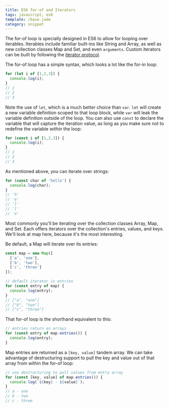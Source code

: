 ```yaml
---
title: ES6 for-of and Iterators
tags: javascript, es6
template: /base.jade
category: snippet
---
```


The for-of loop is specially designed in ES6 to allow for looping over iterables. Iterables include familiar built-ins like String and Array, as well as new collection classes Map and Set, and even `arguments`. Custom iterators can be built by following the [iterator protocol](https://developer.mozilla.org/en-US/docs/Web/JavaScript/Reference/Iteration_protocols#iterable).

The for-of loop has a simple syntax, which looks a lot like the for-in loop:

```javascript
for (let i of [1,2,3]) {
  console.log(i);
}
// 1
// 2
// 3
```

Note the use of `let`, which is a much better choice than `var`. `let` will create a new variable definition scoped to that loop block, while `var` will leak the variable definition outside of the loop. You can also use `const` to declare the variable that will capture the iteration value, as long as you make sure not to redefine the variable _within_ the loop:

```javascript
for (const i of [1,2,3]) {
  console.log(i);
}
// 1
// 2
// 3
```

As mentioned above, you can iterate over strings:

```javascript
for (const char of 'hello') {
  console.log(char);
}
// 'h'
// 'e'
// 'l'
// 'l'
// 'o'
```

Most commonly you'll be iterating over the collection classes Array, Map, and Set. Each offers iterators over the collection's entries, values, and keys. We'll look at map here, because it's the most interesting.

Be default, a Map will iterate over its entries:

```javascript
const map = new Map([
  ['a', 'one'],
  ['b', 'two'],
  ['c', 'three']
]);

// default iterator is entries
for (const entry of map) {
  console.log(entry);
}
// ["a", "one"]
// ["b", "two"]
// ["c", "three"]
```

That for-of loop is the shorthand equivalent to this:

```javascript
// entries return as arrays
for (const entry of map.entries()) {
  console.log(entry);
}
```

Map entries are returned as a `[key, value]` tandem array. We can take advantage of destructuring support to pull the key and value out of that array from within the for-of loop:

```javascript
// use destructuring to pull values from entry array
for (const [key, value] of map.entries()) {
  console.log(`${key} - ${value}`);
}
// a - one
// b - two
// c - three
```
